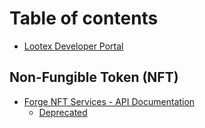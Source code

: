 # Table of contents

* [Lootex Developer Portal](README.md)

## Non-Fungible Token \(NFT\)

* [Forge NFT Services - API Documentation](non-fungible-token-nft/nft-service/README.md)
  * [Deprecated](non-fungible-token-nft/nft-service/deprecated.md)

